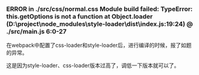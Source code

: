 ### ERROR in ./src/css/normal.css Module build failed: TypeError: this.getOptions is not a function at Object.loader (D:\project\node_modules\style-loader\dist\index.js:19:24) @ ./src/main.js 6:0-27

在webpack中配置了css-loader和style-loader后，进行编译的时候，报了如题的异常。

这是因为style-loader、css-loader版本过高了，调低一下版本就可以了。